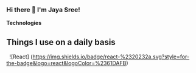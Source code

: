 ### Hi there 👋 I'm Jaya Sree!

**Technologies**

## Things I use on a daily basis

&nbsp; ![React] (https://img.shields.io/badge/react-%2320232a.svg?style=for-the-badge&logo=react&logoColor=%2361DAFB) &nbsp;



<!--
**nagajayasree/nagajayasree** is a ✨ _special_ ✨ repository because its `README.md` (this file) appears on your GitHub profile.

Here are some ideas to get you started:

- 🔭 I’m currently working on ...
- 🌱 I’m currently learning ...
- 👯 I’m looking to collaborate on ...
- 🤔 I’m looking for help with ...
- 💬 Ask me about ...
- 📫 How to reach me: ...
- 😄 Pronouns: ...
- ⚡ Fun fact: ...
-->
